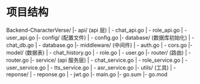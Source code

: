 # 项目结构
Backend-CharacterVerse/
|- api/         (api 层)
| - chat_api.go
| - role_api.go
| - user_api.go
|- config/      (配置文件)
| - config.go
|- database/    (数据库初始化)
| - chat_db.go
| - database.go
|- middleware/  (中间件)
| - auth.go
| - cors.go
|- model/       (数据表)
| - chat_history.go
| - role.go
| - user.go
|- router/      (路由)
| - router.go
|- service/     (api 服务层)
| - chat_service.go
| - role_service.go
| - user_service.go
| - tts_service.go
| - asr_service.go
|- utils/       (工具)
| - reponse/
|  - reponse.go
| - jwt.go
|- main.go
|- go.sum
|- go.mod

